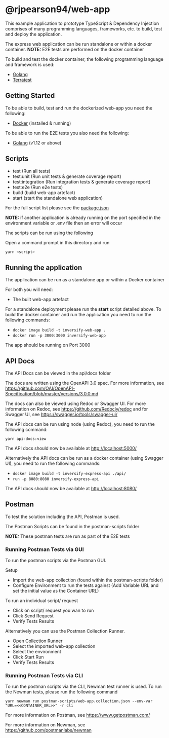 # @rjpearson94/web-app

This example application to prototype TypeScript & Dependency Injection comprises of many programming languages, frameworks, etc. to build, test and deploy the application.

The express web application can be run standalone or within a docker container. **NOTE:** E2E tests are performed on the docker container

To build and test the docker container, the following programming language and framework is used:

- [Golang](https://golang.org/)
- [Terratest](https://github.com/gruntwork-io/terratest)

## Getting Started

To be able to build, test and run the dockerized web-app you need the following:

- [Docker](https://www.docker.com/) (installed & running)

To be able to run the E2E tests you also need the following:

- [Golang](https://golang.org/) (v1.12 or above)

## Scripts

- test (Run all tests)
- test:unit (Run unit tests & generate coverage report)
- test:integration (Run integration tests & generate coverage report)
- test:e2e (Run e2e tests)
- build (build web-app artefact)
- start (start the standalone web application)

For the full script list please see the [package.json](./package.json)

**NOTE:** if another application is already running on the port specified in the environment variable or .env file then an error will occur

The scripts can be run using the following

Open a command prompt in this directory and run

```sh
yarn <script>
```

## Running the application

The application can be run as a standalone app or within a Docker container

For both you will need:

- The built web-app artefact

For a standalone deployment please run the **start** script detailed above. To build the docker container and run the application you need to run the following commands:

- `docker image build -t inversify-web-app .`
- `docker run -p 3000:3000 inversify-web-app`

The app should be running on Port 3000

## API Docs

The API Docs can be viewed in the api/docs folder

The docs are written using the OpenAPI 3.0 spec. For more information, see <https://github.com/OAI/OpenAPI-Specification/blob/master/versions/3.0.0.md>

The docs can also be viewed using Redoc or Swagger UI. For more information on Redoc, see <https://github.com/Redocly/redoc> and for Swagger UI, see <https://swagger.io/tools/swagger-ui/>

The API docs can be run using node (using Redoc), you need to run the following command:

`yarn api-docs:view`

The API docs should now be available at <http://localhost:5000/>

Alternatively the API docs can be run as a docker container (using Swagger UI), you need to run the following commands:

- `docker image build -t inversify-express-api ./api/`
- `run -p 8080:8080 inversify-express-api`

The API docs should now be available at <http://localhost:8080/>

## Postman

To test the solution including the API, Postman is used.

The Postman Scripts can be found in the postman-scripts folder

**NOTE:** These postman tests are run as part of the E2E tests

### Running Postman Tests via GUI

To run the postman scripts via the Postman GUI.

Setup

- Import the web-app collection (found within the postman-scripts folder)
- Configure Environment to run the tests against (Add Variable URL and set the initial value as the Container URL)

To run an individual script/ request

- Click on script/ request you wan to run
- Click Send Request
- Verify Tests Results

Alternatively you can use the Postman Collection Runner.

- Open Collection Runner
- Select the imported web-app collection
- Select the environment
- Click Start Run
- Verify Tests Results

### Running Postman Tests via CLI

To run the postman scripts via the CLI, Newman test runner is used. To run the Newman tests, please run the following command

`yarn newman run postman-scripts/web-app.collection.json --env-var "URL=<<CONTAINER_URL>>" -r cli`

For more information on Postman, see <https://www.getpostman.com/>

For more information on Newman, see <https://github.com/postmanlabs/newman>
